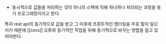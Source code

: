 - 동시적으로 값들을 처리하는 것이 아니라 스택에 의해 하나하나 처리되는 과정을 동기 프로그래밍이라고 한다.

특히 rest api의 동기적으로 값을 받고 그 이후에 프론트적인 렌더링을 주로 많이 일으키키 때문에 [[cors]] 오류와 동기적인 작업을 위해 동기적으로 바꾸는 방법을 알고 있어야한다.